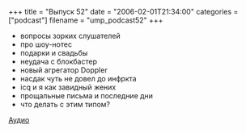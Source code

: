 +++
title = "Выпуск 52"
date = "2006-02-01T21:34:00"
categories = ["podcast"]
filename = "ump_podcast52"
+++


- вопросы зорких слушателей
- про шоу-нотес
- подарки и свадьбы
- неудача с блокбастер
- новый агрегатор Doppler
- насдак чуть не довел до инфркта
- icq и я как завидный жених
- прощальные письма и последние дни
- что делать с этим типом?

[Аудио](https://podcast.umputun.com/media/ump_podcast52.mp3)
<audio src="https://podcast.umputun.com/media/ump_podcast52.mp3" preload="none">